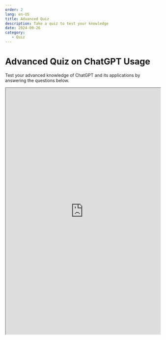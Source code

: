 ```yaml
---
order: 2
lang: en-US
title: Advanced Quiz
description: Take a quiz to test your knowledge
date: 2024-09-26
category:
   - Quiz
---
```


# Advanced Quiz on ChatGPT Usage

Test your advanced knowledge of ChatGPT and its applications by answering the questions below.

<!-- more -->

<iframe src="https://i2u0vldzzwm.typeform.com/to/pCMBX29Y" width="100%" height="800px"></iframe>
